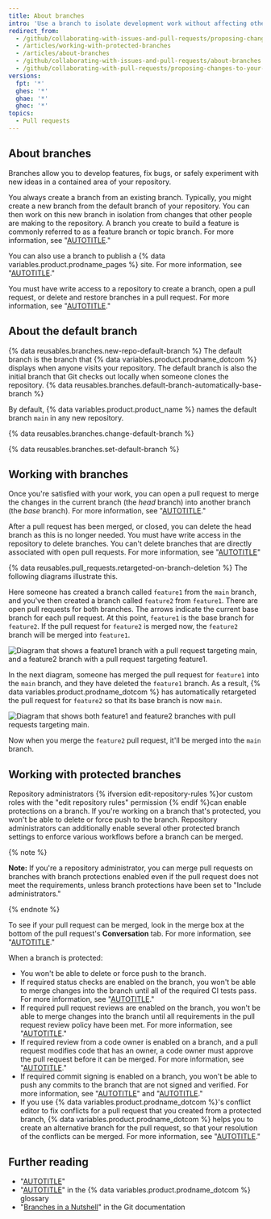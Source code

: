 ```yaml
---
title: About branches
intro: 'Use a branch to isolate development work without affecting other branches in the repository. Each repository has one default branch, and can have multiple other branches. You can merge a branch into another branch using a pull request.'
redirect_from:
  - /github/collaborating-with-issues-and-pull-requests/proposing-changes-to-your-work-with-pull-requests/about-branches
  - /articles/working-with-protected-branches
  - /articles/about-branches
  - /github/collaborating-with-issues-and-pull-requests/about-branches
  - /github/collaborating-with-pull-requests/proposing-changes-to-your-work-with-pull-requests/about-branches
versions:
  fpt: '*'
  ghes: '*'
  ghae: '*'
  ghec: '*'
topics:
  - Pull requests
---
```

## About branches

Branches allow you to develop features, fix bugs, or safely experiment with new ideas in a contained area of your repository.

You always create a branch from an existing branch. Typically, you might create a new branch from the default branch of your repository. You can then work on this new branch in isolation from changes that other people are making to the repository. A branch you create to build a feature is commonly referred to as a feature branch or topic branch. For more information, see "[AUTOTITLE](/pull-requests/collaborating-with-pull-requests/proposing-changes-to-your-work-with-pull-requests/creating-and-deleting-branches-within-your-repository)."

You can also use a branch to publish a {% data variables.product.prodname_pages %} site. For more information, see "[AUTOTITLE](/pages/getting-started-with-github-pages/about-github-pages)."

You must have write access to a repository to create a branch, open a pull request, or delete and restore branches in a pull request. For more information, see "[AUTOTITLE](/get-started/learning-about-github/access-permissions-on-github)."

## About the default branch

{% data reusables.branches.new-repo-default-branch %} The default branch is the branch that {% data variables.product.prodname_dotcom %} displays when anyone visits your repository. The default branch is also the initial branch that Git checks out locally when someone clones the repository. {% data reusables.branches.default-branch-automatically-base-branch %}

By default, {% data variables.product.product_name %} names the default branch `main` in any new repository.

{% data reusables.branches.change-default-branch %}

{% data reusables.branches.set-default-branch %}

## Working with branches

Once you're satisfied with your work, you can open a pull request to merge the changes in the current branch (the _head_ branch) into another branch (the _base_ branch). For more information, see "[AUTOTITLE](/pull-requests/collaborating-with-pull-requests/proposing-changes-to-your-work-with-pull-requests/about-pull-requests)."

After a pull request has been merged, or closed, you can delete the head branch as this is no longer needed. You must have write access in the repository to delete branches. You can't delete branches that are directly associated with open pull requests. For more information, see "[AUTOTITLE](/repositories/configuring-branches-and-merges-in-your-repository/managing-branches-in-your-repository/deleting-and-restoring-branches-in-a-pull-request)"

{% data reusables.pull_requests.retargeted-on-branch-deletion %}
The following diagrams illustrate this.

Here someone has created a branch called `feature1` from the `main` branch, and you've then created a branch called `feature2` from `feature1`. There are open pull requests for both branches. The arrows indicate the current base branch for each pull request. At this point, `feature1` is the base branch for `feature2`. If the pull request for `feature2` is merged now, the `feature2` branch will be merged into `feature1`.

![Diagram that shows a feature1 branch with a pull request targeting main, and a feature2 branch with a pull request targeting feature1.](/assets/images/help/branches/pr-retargeting-diagram1.png)

In the next diagram, someone has merged the pull request for `feature1` into the `main` branch, and they have deleted the `feature1` branch. As a result, {% data variables.product.prodname_dotcom %} has automatically retargeted the pull request for `feature2` so that its base branch is now `main`.

![Diagram that shows both feature1 and feature2 branches with pull requests targeting main.](/assets/images/help/branches/pr-retargeting-diagram2.png)

Now when you merge the `feature2` pull request, it'll be merged into the `main` branch.

## Working with protected branches

Repository administrators {% ifversion edit-repository-rules %}or custom roles with the "edit repository rules" permission {% endif %}can enable protections on a branch. If you're working on a branch that's protected, you won't be able to delete or force push to the branch. Repository administrators can additionally enable several other protected branch settings to enforce various workflows before a branch can be merged.

{% note %}

**Note:** If you're a repository administrator, you can merge pull requests on branches with branch protections enabled even if the pull request does not meet the requirements, unless branch protections have been set to "Include administrators."

{% endnote %}

To see if your pull request can be merged, look in the merge box at the bottom of the pull request's **Conversation** tab. For more information, see "[AUTOTITLE](/repositories/configuring-branches-and-merges-in-your-repository/managing-protected-branches/about-protected-branches)."

When a branch is protected:

- You won't be able to delete or force push to the branch.
- If required status checks are enabled on the branch, you won't be able to merge changes into the branch until all of the required CI tests pass. For more information, see "[AUTOTITLE](/pull-requests/collaborating-with-pull-requests/collaborating-on-repositories-with-code-quality-features/about-status-checks)."
- If required pull request reviews are enabled on the branch, you won't be able to merge changes into the branch until all requirements in the pull request review policy have been met. For more information, see "[AUTOTITLE](/pull-requests/collaborating-with-pull-requests/incorporating-changes-from-a-pull-request/merging-a-pull-request)."
- If required review from a code owner is enabled on a branch, and a pull request modifies code that has an owner, a code owner must approve the pull request before it can be merged. For more information, see "[AUTOTITLE](/repositories/managing-your-repositorys-settings-and-features/customizing-your-repository/about-code-owners)."
- If required commit signing is enabled on a branch, you won't be able to push any commits to the branch that are not signed and verified. For more information, see "[AUTOTITLE](/authentication/managing-commit-signature-verification/about-commit-signature-verification)" and "[AUTOTITLE](/repositories/configuring-branches-and-merges-in-your-repository/managing-protected-branches/about-protected-branches#require-signed-commits)."
- If you use {% data variables.product.prodname_dotcom %}'s conflict editor to fix conflicts for a pull request that you created from a protected branch, {% data variables.product.prodname_dotcom %}  helps you to create an alternative branch for the pull request, so that your resolution of the conflicts can be merged. For more information, see "[AUTOTITLE](/pull-requests/collaborating-with-pull-requests/addressing-merge-conflicts/resolving-a-merge-conflict-on-github)."

## Further reading

- "[AUTOTITLE](/pull-requests/collaborating-with-pull-requests/proposing-changes-to-your-work-with-pull-requests/about-pull-requests)"
- "[AUTOTITLE](/get-started/learning-about-github/github-glossary#branch)" in the {% data variables.product.prodname_dotcom %} glossary
- "[Branches in a Nutshell](https://git-scm.com/book/en/v2/Git-Branching-Branches-in-a-Nutshell)" in the Git documentation
